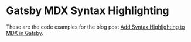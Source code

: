 # Gatsby MDX Syntax Highlighting

These are the code examples for the blog post [Add Syntax Highlighting to MDX in Gatsby](https://www.jonrutter.io/gatsby-mdx-prismjs).
